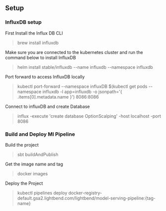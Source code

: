 ## Setup

### InfluxDB setup
First Install the Influx DB CLI
> brew install influxdb

Make sure you are connected to the kubernetes cluster and run the command below to install InfluxDB
> helm install stable/influxdb --name influxdb --namespace influxdb

Port forward to access InfluxDB locally 
> kubectl port-forward --namespace influxDB $(kubectl get pods --namespace influxdb -l app=influxdb -o jsonpath='{ .items[0].metadata.name }') 8086:8086

Connect to influxDB and create Database
>  influx -execute 'create database OptionScalping' -host localhost -port 8086


### Build and Deploy Ml Pipeline

Build the project
> sbt buildAndPublish

Get the image name and tag
> docker images

Deploy the Project
> kubectl pipelines deploy docker-registry-default.gsa2.lightbend.com/lightbend/model-serving-pipeline:{tag-name}